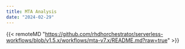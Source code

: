```yaml
---
title: MTA Analysis
date: "2024-02-29"
---
```


{{< remoteMD "https://github.com/rhdhorchestrator/serverless-workflows/blob/v1.5.x/workflows/mta-v7.x/README.md?raw=true" >}}
